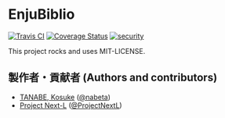 # EnjuBiblio
[![Travis CI](https://travis-ci.com/next-l/enju_biblio.svg?branch=1.3)](https://travis-ci.com/next-l/enju_biblio)
[![Coverage Status](https://coveralls.io/repos/github/next-l/enju_biblio/badge.svg?branch=1.3)](https://coveralls.io/github/next-l/enju_biblio?branch=1.3)
[![security](https://hakiri.io/github/next-l/enju_biblio/1.3.svg)](https://hakiri.io/github/next-l/enju_biblio/1.3)

This project rocks and uses MIT-LICENSE.

## 製作者・貢献者 (Authors and contributors)
* [TANABE, Kosuke](https://github.com/nabeta) ([@nabeta](https://twitter.com/nabeta))
* [Project Next-L](https://www.next-l.jp) ([@ProjectNextL](https://twitter.com/ProjectNextL))
